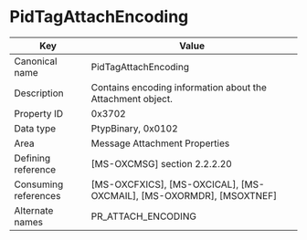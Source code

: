 # PidTagAttachEncoding

| Key | Value |
|---|---|
| Canonical name | PidTagAttachEncoding |
| Description | Contains encoding information about the Attachment object. |
| Property ID | 0x3702 |
| Data type | PtypBinary, 0x0102 |
| Area | Message Attachment Properties |
| Defining reference | [MS-OXCMSG] section 2.2.2.20 |
| Consuming references | [MS-OXCFXICS], [MS-OXCICAL], [MS-OXCMAIL], [MS-OXORMDR], [MSOXTNEF] |
| Alternate names | PR_ATTACH_ENCODING |
